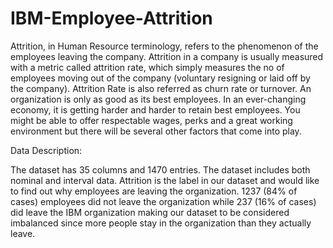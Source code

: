 # IBM-Employee-Attrition

Attrition, in Human Resource terminology, refers to the phenomenon of the employees leaving the company. Attrition in a company is usually measured with a metric called attrition rate, which simply measures the no of employees moving out of the company (voluntary resigning or laid off by the company). Attrition Rate is also referred as churn rate or turnover. An organization is only as good as its best employees. In an ever-changing economy, it is getting harder and harder to retain best employees. You might be able to offer respectable wages, perks and a great working environment but there will be several other factors that come into play.

Data Description:

The dataset has 35 columns and 1470 entries. The dataset includes both nominal and interval data. Attrition is the label in our dataset and would like to find out why employees are leaving the organization. 1237 (84% of cases) employees did not leave the organization while 237 (16% of cases) did leave the IBM organization making our dataset to be considered imbalanced since more people stay in the organization than they actually leave.
 
